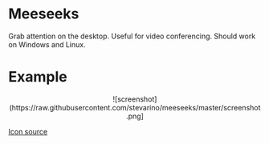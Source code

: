 # Meeseeks

Grab attention on the desktop. Useful for video conferencing. Should work on Windows and Linux.

# Example

<center>![screenshot](https://raw.githubusercontent.com/stevarino/meeseeks/master/screenshot.png]</center>

[Icon source](https://romannurik.github.io/AndroidAssetStudio/icons-launcher.html#foreground.type=clipart&foreground.clipart=search&foreground.space.trim=1&foreground.space.pad=0.25&foreColor=rgba(96%2C%20125%2C%20139%2C%200)&backColor=rgb(139%2C%20195%2C%2074)&crop=0&backgroundShape=square&effects=none&name=meeseeks)

